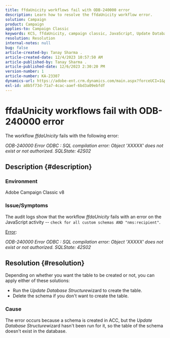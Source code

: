 ```yaml
---
title: ffdaUnicity workflows fail with ODB-240000 error
description: Learn how to resolve the ffdaUnicity workflow error.
solution: Campaign
product: Campaign
applies-to: Campaign Classic
keywords: KCS, ffdaUnicity, campaign classic, JavaScript, Update Database Structure, schema
resolution: Resolution
internal-notes: null
bug: false
article-created-by: Tanay Sharma .
article-created-date: 12/4/2023 10:57:50 AM
article-published-by: Tanay Sharma .
article-published-date: 12/6/2023 2:30:20 PM
version-number: 1
article-number: KA-23307
dynamics-url: https://adobe-ent.crm.dynamics.com/main.aspx?forceUCI=1&pagetype=entityrecord&etn=knowledgearticle&id=c48183f0-9392-ee11-be37-6045bd0061cb
exl-id: a8b5f73d-71a7-4cac-aaef-6bd3a09ebfdf
---
```

# ffdaUnicity workflows fail with ODB-240000 error


The workflow *ffdaUnicity* fails with the following error:

*ODB-240000 Error ODBC : SQL compilation error: Object 'XXXXX' does not exist or not authorized. SQLState: 42S02*

## Description {#description}


### Environment

Adobe Campaign Classic v8

### Issue/Symptoms

The audit logs show that the workflow *ffdaUnicity* fails with an error on the JavaScript activity -- `check for all custom schemas AND "nms:recipient"`.

<u>Error</u>:

*ODB-240000 Error ODBC : SQL compilation error: Object 'XXXXX' does not exist or not authorized. SQLState: 42S02*


## Resolution {#resolution}


Depending on whether you want the table to be created or not, you can apply either of these solutions:

- Run the *Update Database Structure*wizard to create the table.
- Delete the schema if you don't want to create the table.


### Cause

The error occurs because a schema is created in ACC, but the *Update Database Structure*wizard hasn't been run for it, so the table of the schema doesn't exist in the database.
